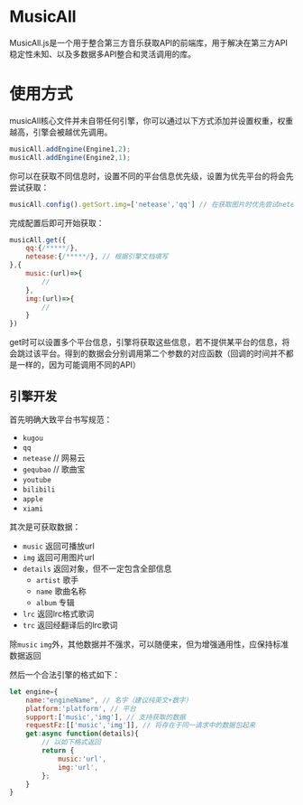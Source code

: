 # MusicAll

MusicAll.js是一个用于整合第三方音乐获取API的前端库，用于解决在第三方API稳定性未知、以及多数据多API整合和灵活调用的库。

# 使用方式

musicAll核心文件并未自带任何引擎，你可以通过以下方式添加并设置权重，权重越高，引擎会被越优先调用。

```javascript
musicAll.addEngine(Engine1,2);
musicAll.addEngine(Engine2,1);
```

你可以在获取不同信息时，设置不同的平台信息优先级，设置为优先平台的将会先尝试获取：
```javascript
musicAll.config().getSort.img=['netease','qq'] // 在获取图片时优先尝试netease平台
```

完成配置后即可开始获取：
```javascript
musicAll.get({
    qq:{/*****/},
    netease:{/*****/}, // 根据引擎文档填写
},{
    music:(url)=>{
        // 
    },
    img:(url)=>{
        //
    }
})
```

get时可以设置多个平台信息，引擎将获取这些信息，若不提供某平台的信息，将会跳过该平台。得到的数据会分别调用第二个参数的对应函数（回调的时间并不都是一样的，因为可能调用不同的API）

## 引擎开发

首先明确大致平台书写规范：

- `kugou`
- `qq`
- `netease` // 网易云
- `gequbao` // 歌曲宝
- `youtube`
- `bilibili`
- `apple`
- `xiami`

其次是可获取数据：

- `music` 返回可播放url
- `img` 返回可用图片url
- `details` 返回对象，但不一定包含全部信息 
    - `artist` 歌手
    - `name` 歌曲名称
    - `album` 专辑
- `lrc` 返回lrc格式歌词
- `trc` 返回经翻译后的lrc歌词

除`music` `img`外，其他数据并不强求，可以随便来，但为增强通用性，应保持标准数据返回

然后一个合法引擎的格式如下：

```javascript
let engine={
    name:"engineName", // 名字（建议纯英文+数字）
    platform:'platform', // 平台
    support:['music','img'], // 支持获取的数据
    requestFz:[['music','img']], // 将存在于同一请求中的数据包起来
    get:async function(details){
        // 以如下格式返回
        return {
            music:'url',
            img:'url',
        };
    }
}
```